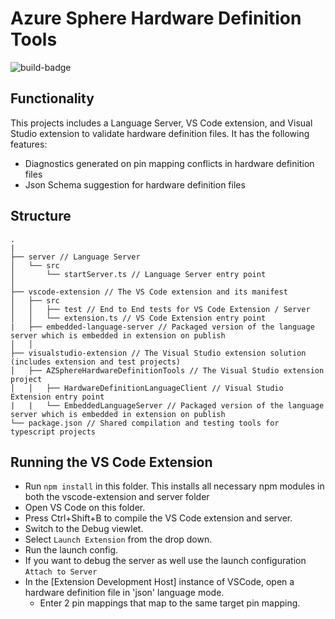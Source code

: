 # Azure Sphere Hardware Definition Tools
![build-badge](https://github.com/Azure-Sphere-Tools/azsphere-hardware-definition-tools/actions/workflows/build.yml/badge.svg)

## Functionality

This projects includes a Language Server, VS Code extension, and Visual Studio extension to validate hardware definition files. It has the following features:
- Diagnostics generated on pin mapping conflicts in hardware definition files
- Json Schema suggestion for hardware definition files


## Structure

```
.
|
├── server // Language Server
│   └── src
│       └── startServer.ts // Language Server entry point
│
├── vscode-extension // The VS Code extension and its manifest
│   ├── src
│   │   ├── test // End to End tests for VS Code Extension / Server
│   │   └── extension.ts // VS Code Extension entry point
|   ├── embedded-language-server // Packaged version of the language server which is embedded in extension on publish
│   │
├── visualstudio-extension // The Visual Studio extension solution (includes extension and test projects)
│   ├── AZSphereHardwareDefinitionTools // The Visual Studio extension project
│   │   ├── HardwareDefinitionLanguageClient // Visual Studio Extension entry point
|   |   └── EmbeddedLanguageServer // Packaged version of the language server which is embedded in extension on publish
└── package.json // Shared compilation and testing tools for typescript projects
```

## Running the VS Code Extension

- Run `npm install` in this folder. This installs all necessary npm modules in both the vscode-extension and server folder
- Open VS Code on this folder.
- Press Ctrl+Shift+B to compile the VS Code extension and server.
- Switch to the Debug viewlet.
- Select `Launch Extension` from the drop down.
- Run the launch config.
- If you want to debug the server as well use the launch configuration `Attach to Server`
- In the [Extension Development Host] instance of VSCode, open a hardware definition file in 'json' language mode.
  - Enter 2 pin mappings that map to the same target pin mapping.
